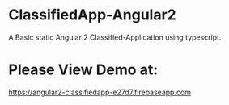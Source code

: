 # ClassifiedApp-Angular2
A Basic static  Angular 2 Classified-Application using typescript.

# Please View Demo at:
https://angular2-classifiedapp-e27d7.firebaseapp.com
